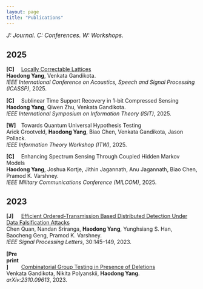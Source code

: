 ```yaml
---
layout: page
title: "Publications"
---
```


<style>
/* Simple, self-contained styling for this page */
.pub-note { font-size: 0.95rem; margin-bottom: 1rem; }
.pub-year { font-size: 1.4rem; font-weight: 700; margin: 1.2rem 0 0.6rem; }
.publist { list-style: none; padding-left: 0; margin: 0; }
.publist li { margin: 0 0 0.9rem 0; }
.publist .tag { font-weight: 700; display: inline-block; width: 2.2rem; }
.publist a { text-decoration: underline; }
</style>

<div class="pub-note">
  <em>J: Journal. C: Conferences. W: Workshops.</em>
</div>

## 2025

<ul class="publist">

<li>
  <span class="tag">[C]</span>
  <a href="https://doi.org/10.1109/ICASSP49660.2025.10888126">Locally Correctable Lattices</a><br>
  <strong>Haodong Yang</strong>, Venkata Gandikota.<br>
  <em>IEEE International Conference on Acoustics, Speech and Signal Processing (ICASSP)</em>, 2025.
</li>

<li>
  <span class="tag">[C]</span>
  <span>Sublinear Time Support Recovery in 1-bit Compressed Sensing</span><br>
  <strong>Haodong Yang</strong>, Qiwen Zhu, Venkata Gandikota.<br>
  <em>IEEE International Symposium on Information Theory (ISIT)</em>, 2025.
</li>

<li>
  <span class="tag">[W]</span>
  <span>Towards Quantum Universal Hypothesis Testing</span><br>
  Arick Grootveld, <strong>Haodong Yang</strong>, Biao Chen, Venkata Gandikota, Jason Pollack.<br>
  <em>IEEE Information Theory Workshop (ITW)</em>, 2025.
</li>

<li>
  <span class="tag">[C]</span>
  <span>Enhancing Spectrum Sensing Through Coupled Hidden Markov Models</span><br>
  <strong>Haodong Yang</strong>, Joshua Kortje, Jithin Jagannath, Anu Jagannath, Biao Chen, Pramod K. Varshney.<br>
  <em>IEEE Military Communications Conference (MILCOM)</em>, 2025.
</li>

</ul>

## 2023

<ul class="publist">

<li>
  <span class="tag">[J]</span>
  <a href="https://doi.org/10.1109/LSP.2023.3244748">Efficient Ordered-Transmission Based Distributed Detection Under Data Falsification Attacks</a><br>
  Chen Quan, Nandan Sriranga, <strong>Haodong Yang</strong>, Yunghsiang S. Han, Baocheng Geng, Pramod K. Varshney.<br>
  <em>IEEE Signal Processing Letters</em>, 30:145–149, 2023.
</li>

<li>
  <span class="tag">[Preprint]</span>
  <a href="https://arxiv.org/abs/2310.09613">Combinatorial Group Testing in Presence of Deletions</a><br>
  Venkata Gandikota, Nikita Polyanskii, <strong>Haodong Yang</strong>.<br>
  <em>arXiv:2310.09613</em>, 2023.
</li>

</ul>
